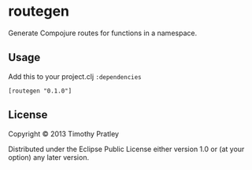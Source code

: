 # routegen

Generate Compojure routes for functions in a namespace.

## Usage

Add this to your project.clj `:dependencies`

`[routegen "0.1.0"]`

## License

Copyright © 2013 Timothy Pratley

Distributed under the Eclipse Public License either version 1.0 or (at
your option) any later version.

